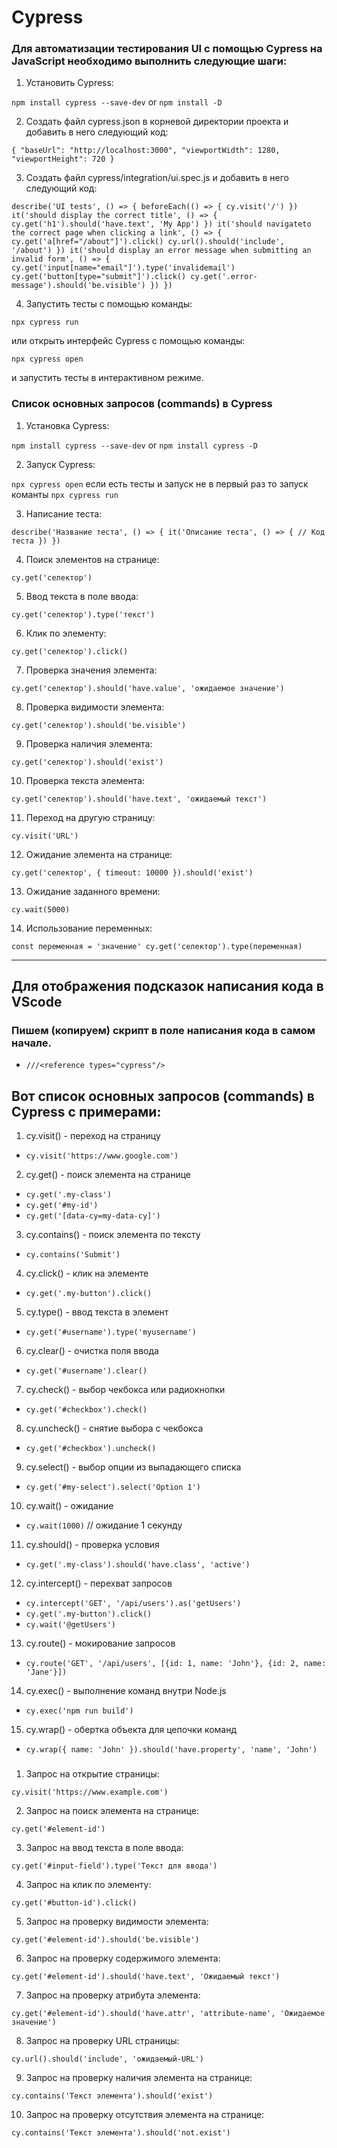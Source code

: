 # Cypress

### Для автоматизации тестирования UI с помощью Cypress на JavaScript необходимо выполнить следующие шаги:

1. Установить Cypress:

`npm install cypress --save-dev` or `npm install -D`


2. Создать файл cypress.json в корневой директории проекта и добавить в него следующий код:

`{
  "baseUrl": "http://localhost:3000",
  "viewportWidth": 1280,
  "viewportHeight": 720
}`


3. Создать файл cypress/integration/ui.spec.js и добавить в него следующий код:

`describe('UI tests', () => {
  beforeEach(() => {
    cy.visit('/')
  })
  it('should display the correct title', () => {
    cy.get('h1').should('have.text', 'My App')
  })
  it('should navigateto the correct page when clicking a link', () => {
    cy.get('a[href="/about"]').click()
    cy.url().should('include', '/about')
  })
  it('should display an error message when submitting an invalid form', () => {
    cy.get('input[name="email"]').type('invalidemail')
    cy.get('button[type="submit"]').click()
    cy.get('.error-message').should('be.visible')
  })
})`


4. Запустить тесты с помощью команды:

`npx cypress run`


или открыть интерфейс Cypress с помощью команды:

`npx cypress open`


и запустить тесты в интерактивном режиме.

### Список основных запросов (commands) в Cypress

1. Установка Cypress:

`npm install cypress --save-dev` or `npm install cypress -D`


2. Запуск Cypress:

`npx cypress open` если есть тесты и запуск не в первый раз то запуск команты `npx cypress run`


3. Написание теста:

`describe('Название теста', () => {
  it('Описание теста', () => {
    // Код теста
  })
})`


4. Поиск элементов на странице:

`cy.get('селектор')`


5. Ввод текста в поле ввода:

`cy.get('селектор').type('текст')`


6. Клик по элементу:

`cy.get('селектор').click()`


7. Проверка значения элемента:

`cy.get('селектор').should('have.value', 'ожидаемое значение')`


8. Проверка видимости элемента:

`cy.get('селектор').should('be.visible')`


9. Проверка наличия элемента:

`cy.get('селектор').should('exist')`


10. Проверка текста элемента:

`cy.get('селектор').should('have.text', 'ожидаемый текст')`


11. Переход на другую страницу:

`cy.visit('URL')`


12. Ожидание элемента на странице:

`cy.get('селектор', { timeout: 10000 }).should('exist')`


13. Ожидание заданного времени:

`cy.wait(5000)`


14. Использование переменных:

`const переменная = 'значение'
cy.get('селектор').type(переменная)`


---

## Для отображения подсказок написания кода в VScode
### Пишем (копируем) скрипт в поле написания кода в самом начале.   

- `///<reference types="cypress"/>`

## Вот список основных запросов (commands) в Cypress с примерами:

1. cy.visit() - переход на страницу
- `cy.visit('https://www.google.com')`


2. cy.get() - поиск элемента на странице
- `cy.get('.my-class')`
- `cy.get('#my-id')`
- `cy.get('[data-cy=my-data-cy]')`


3. cy.contains() - поиск элемента по тексту
- `cy.contains('Submit')`


4. cy.click() - клик на элементе
- `cy.get('.my-button').click()`


5. cy.type() - ввод текста в элемент
- `cy.get('#username').type('myusername')`


6. cy.clear() - очистка поля ввода
- `cy.get('#username').clear()`


7. cy.check() - выбор чекбокса или радиокнопки
- `cy.get('#checkbox').check()`


8. cy.uncheck() - снятие выбора с чекбокса
- `cy.get('#checkbox').uncheck()`


9. cy.select() - выбор опции из выпадающего списка
- `cy.get('#my-select').select('Option 1')`


10. cy.wait() - ожидание
- `cy.wait(1000)` // ожидание 1 секунду


11. cy.should() - проверка условия
- `cy.get('.my-class').should('have.class', 'active')`


12. cy.intercept() - перехват запросов
- `cy.intercept('GET', '/api/users').as('getUsers')`
- `cy.get('.my-button').click()`
- `cy.wait('@getUsers')`


13. cy.route() - мокирование запросов
- `cy.route('GET', '/api/users', [{id: 1, name: 'John'}, {id: 2, name: 'Jane'}])`


14. cy.exec() - выполнение команд внутри Node.js
- `cy.exec('npm run build')`


15. cy.wrap() - обертка объекта для цепочки команд
- `cy.wrap({ name: 'John' }).should('have.property', 'name', 'John')`

### 

1. Запрос на открытие страницы:

`cy.visit('https://www.example.com')`


2. Запрос на поиск элемента на странице:

`cy.get('#element-id')`


3. Запрос на ввод текста в поле ввода:

`cy.get('#input-field').type('Текст для ввода')`


4. Запрос на клик по элементу:

`cy.get('#button-id').click()`


5. Запрос на проверку видимости элемента:

`cy.get('#element-id').should('be.visible')`


6. Запрос на проверку содержимого элемента:

`cy.get('#element-id').should('have.text', 'Ожидаемый текст')`


7. Запрос на проверку атрибута элемента:

`cy.get('#element-id').should('have.attr', 'attribute-name', 'Ожидаемое значение')`


8. Запрос на проверку URL страницы:

`cy.url().should('include', 'ожидаемый-URL')`


9. Запрос на проверку наличия элемента на странице:

`cy.contains('Текст элемента').should('exist')`


10. Запрос на проверку отсутствия элемента на странице:

`cy.contains('Текст элемента').should('not.exist')`
